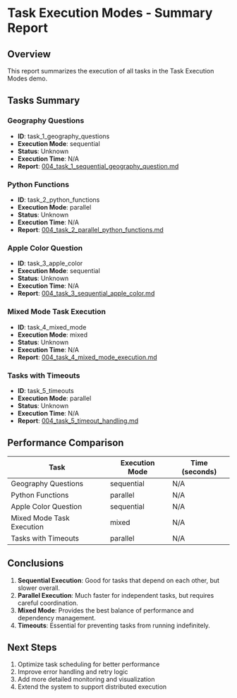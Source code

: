 # Task Execution Modes - Summary Report

## Overview
This report summarizes the execution of all tasks in the Task Execution Modes demo.

## Tasks Summary

### Geography Questions
- **ID**: task_1_geography_questions
- **Execution Mode**: sequential
- **Status**: Unknown
- **Execution Time**: N/A
- **Report**: [004_task_1_sequential_geography_question.md](004_task_1_sequential_geography_question.md)

### Python Functions
- **ID**: task_2_python_functions
- **Execution Mode**: parallel
- **Status**: Unknown
- **Execution Time**: N/A
- **Report**: [004_task_2_parallel_python_functions.md](004_task_2_parallel_python_functions.md)

### Apple Color Question
- **ID**: task_3_apple_color
- **Execution Mode**: sequential
- **Status**: Unknown
- **Execution Time**: N/A
- **Report**: [004_task_3_sequential_apple_color.md](004_task_3_sequential_apple_color.md)

### Mixed Mode Task Execution
- **ID**: task_4_mixed_mode
- **Execution Mode**: mixed
- **Status**: Unknown
- **Execution Time**: N/A
- **Report**: [004_task_4_mixed_mode_execution.md](004_task_4_mixed_mode_execution.md)

### Tasks with Timeouts
- **ID**: task_5_timeouts
- **Execution Mode**: parallel
- **Status**: Unknown
- **Execution Time**: N/A
- **Report**: [004_task_5_timeout_handling.md](004_task_5_timeout_handling.md)


## Performance Comparison

| Task | Execution Mode | Time (seconds) |
|------|----------------|----------------|
| Geography Questions | sequential | N/A |
| Python Functions | parallel | N/A |
| Apple Color Question | sequential | N/A |
| Mixed Mode Task Execution | mixed | N/A |
| Tasks with Timeouts | parallel | N/A |

## Conclusions

1. **Sequential Execution**: Good for tasks that depend on each other, but slower overall.
2. **Parallel Execution**: Much faster for independent tasks, but requires careful coordination.
3. **Mixed Mode**: Provides the best balance of performance and dependency management.
4. **Timeouts**: Essential for preventing tasks from running indefinitely.

## Next Steps

1. Optimize task scheduling for better performance
2. Improve error handling and retry logic
3. Add more detailed monitoring and visualization
4. Extend the system to support distributed execution
